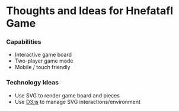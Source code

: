 # Thoughts and Ideas for Hnefatafl Game

### Capabilities
- Interactive game board
- Two-player game mode
- Mobile / touch friendly


### Technology Ideas
- Use SVG to render game board and pieces
- Use [D3.js](https://d3js.org) to manage SVG interactions/environment